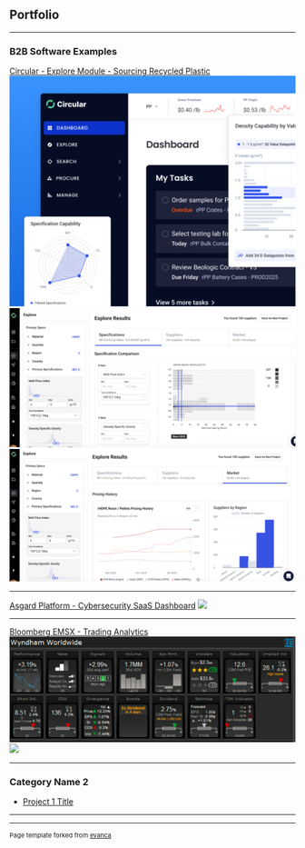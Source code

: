 ## Portfolio

---

### B2B Software Examples

[Circular - Explore Module - Sourcing Recycled Plastic](/sample_page)
<img src="images/explore.png?raw=true"/>
<img src="images/Explore 2.png?raw=true"/>
<img src="images/Explore 3.png?raw=true"/>

---
[Asgard Platform - Cybersecurity SaaS Dashboard](/pdf/sample_presentation.pdf)
<img src="images/Asgard.avif?raw=true"/>

---
[Bloomberg EMSX - Trading Analytics](http://example.com/)
<img src="images/BB_OTAS.png?raw=true"/>
<img src="images/BB_blotter.png?raw=true"/>

---

### Category Name 2

- [Project 1 Title](http://example.com/)


---




---
<p style="font-size:11px">Page template forked from <a href="https://github.com/evanca/quick-portfolio">evanca</a></p>
<!-- Remove above link if you don't want to attibute -->
